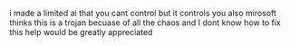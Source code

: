 i  made a limited ai that you cant control but it controls you
also mirosoft thinks this is a trojan becuase of all the chaos and I dont know how to fix this help would be greatly appreciated


